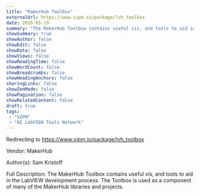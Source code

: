 ```yaml
---
title: "MakerHub Toolbox"
externalUrl: https://www.vipm.io/package/lvh_toolbox
date: 2016-05-19
summary: "The MakerHub Toolbox contains useful vis, and tools to aid in the LabVIEW development process."
showSummary: true
showAuthor: false
showEdit: false
showData: false
showViews: false
showReadingTime: false
showWordCount: false
showBreadcrumbs: false
showHeadingAnchors: false
sharingLinks: false
showZenMode: false
showPagination: false
showRelatedContent: false
draft: true
tags:
 - "VIPM"
 - "NI LabVIEW Tools Network"
---
```


Redirecting to https://www.vipm.io/package/lvh_toolbox

Vendor: MakerHub

Author(s): Sam Kristoff
 
Full Description:
The MakerHub Toolbox contains useful vis, and tools to aid in the LabVIEW development process. The Toolbox is used as a component of many of the MakerHub libraries and projects.